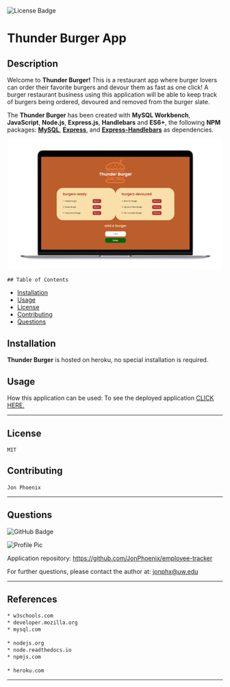 ![License Badge](https://img.shields.io/badge/License-MIT-0298c3)
# Thunder Burger App

  ## Description
  Welcome to **Thunder Burger!** This is a restaurant app where burger lovers can order their favorite burgers and devour them as fast as one click! A burger restaurant business using this application will be able to keep track of burgers being ordered, devoured and removed from the burger slate.

  The **Thunder Burger** has been created with **MySQL Workbench**, **JavaScript**, **Node.js**, **Express.js**, **Handlebars** and **ES6+**, the following **NPM** packages: [**MySQL**](https://www.npmjs.com/package/mysql), [**Express**](https://www.npmjs.com/package/express), and [**Express-Handlebars**](https://www.npmjs.com/package/express-handlebars) as dependencies.

  ![Thunder Burger](screenshots/thunder-burger-1.png)

    ## Table of Contents
  - [Installation](#installation)
  - [Usage](#usage)
  - [License](#license)
  - [Contributing](#contributing)
  - [Questions](#questions)

  ## Installation
  **Thunder Burger** is hosted on heroku, no special installation is required.

  ## Usage
  How this application can be used: To see the deployed application [CLICK HERE.](https://thunder-burger-app.herokuapp.com/)


  - - -

  ## License
    MIT

  ## Contributing
    Jon Phoenix


- - -

  ## Questions
  
 ![GitHub Badge](https://img.shields.io/badge/Github-JonPhoenix-0298c3)
  
 ![Profile Pic](https://github.com/JonPhoenix.png?size=120)
  
 Application repository: https://github.com/JonPhoenix/employee-tracker
  
 For further questions, please contact the author at: jonphx@uw.edu

- - -

  ## References
  ```
  * w3schools.com
  * developer.mozilla.org
  * mysql.com

  * nodejs.org
  * node.readthedocs.io
  * npmjs.com

  * heroku.com

  ```
  - - -
